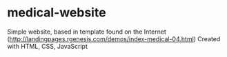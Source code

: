 # medical-website

Simple website, based in template found on the Internet (http://landingpages.rgenesis.com/demos/index-medical-04.html)
Created with HTML, CSS, JavaScript
